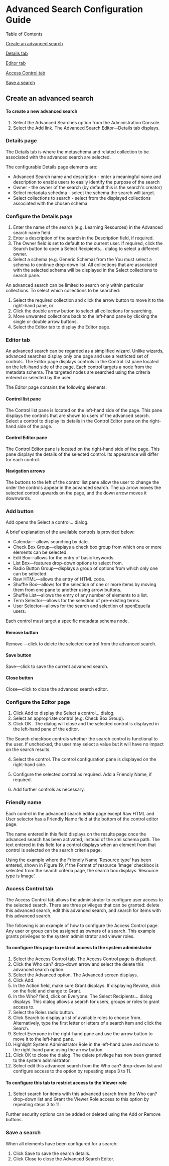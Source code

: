 # Advanced Search Configuration Guide

Table of Contents

[Create an advanced search](#create-an-advanced-search)

[Details tab](#details-tab)

[Editor tab](#editor-tab)

[Access Control tab](#access-control-tab)

[Save a search](#save-a-search)

## Create an advanced search

#### To create a new advanced search

1. Select the Advanced Searches option from the Administration Console.
2. Select the Add link. The Advanced Search Editor—Details tab displays.

### Details page

The Details tab is where the metaschema and related collection to be associated with the advanced search are selected.

The configurable Details page elements are:

- Advanced Search name and description - enter a meaningful name and description to enable users to easily identify the purpose of the search
- Owner - the owner of the search (by default this is the search's creator)
- Select metadata schedma - select the schema the search will target.
- Select collections to search - select from the displayed collections associated with the chosen schema.

### Configure the Details page

1. Enter the name of the search (e.g. Learning Resources) in the Advanced search name field.
2. Enter a description of the search in the Description field, if required.
3. The Owner field is set to default to the current user. If required, click the Search button to open a Select Recipients... dialog to select a different owner.
4. Select a schema (e.g. Generic Schema) from the You must select a schema to continue drop-down list. All collections that are associated with the selected schema will be displayed in the Select collections to search pane.

An advanced search can be limited to search only within particular collections. To select which collections to be searched:

1. Select the required collection and click the arrow button to move it to the right-hand pane, or
2. Click the double arrow button to select all collections for searching.
3. Move unwanted collections back to the left-hand pane by clicking the single or double arrow buttons.
4. Select the Editor tab to display the Editor page.

### Editor tab

An advanced search can be regarded as a simplified wizard. Unlike wizards, advanced searches display only one page and use a restricted set of controls. The Editor page displays controls in the Control list pane located on the left-hand side of the page. Each control targets a node from the metadata schema. The targeted nodes are searched using the criteria entered or selected by the user.

The Editor page contains the following elements:

#### Control list pane

The Control list pane is located on the left-hand side of the page. This pane displays the controls that are shown to users of the advanced search. Select a control to display its details in the Control Editor pane on the right-hand side of the page.

#### Control Editor pane

The Control Editor pane is located on the right-hand side of the page. This pane displays the details of the selected control. Its appearance will differ for each control.

#### Navigation arrows

The buttons to the left of the control list pane allow the user to change the order the controls appear in the advanced search. The up arrow moves the selected control upwards on the page, and the down arrow moves it downwards.

### Add button

Add opens the Select a control... dialog.

A brief explanation of the available controls is provided below:

- Calendar—allows searching by date.
- Check Box Group—displays a check box group from which one or more elements can be selected.
- Edit Box—allows for the entry of basic keywords.
- List Box—features drop-down options to select from.
- Radio Button Group—displays a group of options from which only one can be selected.
- Raw HTML—allows the entry of HTML code.
- Shuffle Box—allows for the selection of one or more items by moving them from one pane to another using arrow buttons.
- Shuffle List—allows the entry of any number of elements to a list.
- Term Selector—allows for the selection of pre-existing terms.
- User Selector—allows for the search and selection of openEquella users.

Each control must target a specific metadata schema node.

#### Remove button

Remove —click to delete the selected control from the advanced search.

#### Save button

Save—click to save the current advanced search.

#### Close button

Close—click to close the advanced search editor.

### Configure the Editor page

1. Click Add to display the Select a control... dialog.
2. Select an appropriate control (e.g. Check Box Group).
3. Click OK . The dialog will close and the selected control is displayed in the left-hand pane of the editor.

The Search checkbox controls whether the search control is functional to the user. If unchecked, the user may select a value but it will have no impact on the search results.

4. Select the control. The control configuration pane is displayed on the right-hand side.

5. Configure the selected control as required. Add a Friendly Name, if required.
6. Add further controls as necessary.

### Friendly name

Each control in the advanced search editor page except Raw HTML and User selector has a Friendly Name field at the bottom of the control editor page.

The name entered in this field displays on the results page once the advanced search has been activated, instead of the xml schema path. The text entered in this field for a control displays when an element from that control is selected on the search criteria page.

Using the example where the Friendly Name ‘Resource type’ has been entered, shown in Figure 19, if the Format of resource ‘Image’ checkbox is selected from the search criteria page, the search box displays ‘Resource type is Image’.

### Access Control tab

The Access Control tab allows the administrator to configure user access to the selected search. There are three privileges that can be granted: delete this advanced search, edit this advanced search, and search for items with this advanced search.

The following is an example of how to configure the Access Control page. Any user or group can be assigned as owners of a search. This example grants privileges to the system administrator and viewer roles.

#### To configure this page to restrict access to the system administrator

1. Select the Access Control tab. The Access Control page is displayed.
2. Click the Who can? drop-down arrow and select the delete this advanced search option.
3. Select the Advanced option. The Advanced screen displays.
4. Click Add.
5. In the Action field, make sure Grant displays. If displaying Revoke, click on the field and change to Grant.
6. In the Who? field, click on Everyone. The Select Recipients... dialog displays. This dialog allows a search for users, groups or roles to grant access to.
7. Select the Roles radio button.
8. Click Search to display a list of available roles to choose from. Alternatively, type the first letter or letters of a search item and click the Search.
9. Select Everyone in the right-hand pane and use the arrow button to move it to the left-hand pane.
10. Highlight System Administrator Role in the left-hand pane and move to the right-hand pane using the arrow button.
11. Click OK to close the dialog.
    The delete privilege has now been granted to the system administrator.
12. Select edit this advanced search from the Who can? drop-down list and configure access to the option by repeating steps 3 to 11.

#### To configure this tab to restrict access to the Viewer role

1. Select search for items with this advanced search from the Who can? drop-down list and Grant the Viewer Role access to this option by repeating steps 3 to 11.

Further security options can be added or deleted using the Add or Remove buttons.

### Save a search

When all elements have been configured for a search:

1. Click Save to save the search details.
2. Click Close to close the Advanced Search Editor.
